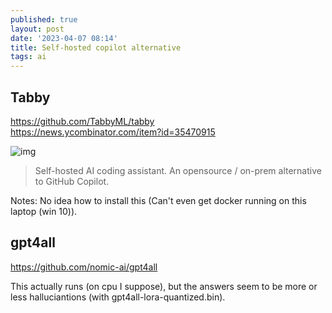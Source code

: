 ```yaml
---
published: true
layout: post
date: '2023-04-07 08:14'
title: Self-hosted copilot alternative
tags: ai 
---
```

## Tabby  

<https://github.com/TabbyML/tabby>  
<https://news.ycombinator.com/item?id=35470915>

![img](https://user-images.githubusercontent.com/388154/229353706-230d70e1-7d09-48e2-a884-4da768bccf6f.png)  

> Self-hosted AI coding assistant. An opensource / on-prem alternative to GitHub Copilot.

Notes: No idea how to install this (Can't even get docker running on this laptop (win 10)).

## gpt4all

<https://github.com/nomic-ai/gpt4all>  

This actually runs (on cpu I suppose), but the answers seem to be more or less halluciantions (with gpt4all-lora-quantized.bin). 
